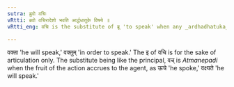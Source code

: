 ```yaml
---
sutra: ब्रुवो वचिः
vRtti: ब्रवो वचिरादेशो भवति आर्द्धधातुके विषये ॥
vRtti_eng: वचि is the substitute of ब्रू 'to speak' when any _ardhadhatuka_ affix is to be applied.

---
```

वक्ता 'he will speak,' वक्तुम् 'in order to speak.' The इ of वचि is for the sake of articulation only. The substitute being like the principal, वच् is _Atmanepadi_ when the fruit of the action accrues to the agent, as ऊचे 'he spoke,' वक्ष्यते 'he will speak.'